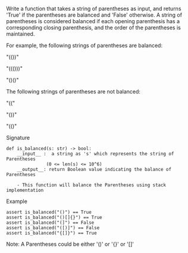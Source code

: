Write a function that takes a string of parentheses as input, and returns 'True' 
if the parentheses are balanced and 'False' otherwise. A string of parentheses 
is considered balanced if each opening parenthesis has a corresponding closing 
parenthesis, and the order of the parentheses is maintained.

For example, the following strings of parentheses are balanced:

"(())"

"((()))"

"()()"

The following strings of parentheses are not balanced:

"(("

"())"

"(()"


Signature
```
def is_balanced(s: str) -> bool:
    __input__ :  a string as 's' which represents the string of Parentheses
               (0 <= len(s) <= 10^6)
    __output__: return Boolean value indicating the balance of Parentheses
    
    - This function will balance the Parentheses using stack implementation
```  

Example
```
assert is_balanced("()") == True
assert is_balanced("()[]{}") == True
assert is_balanced("(]") == False
assert is_balanced("([)]") == False
assert is_balanced("{[]}") == True
```

Note: A Parentheses could be either '()' or '{}' or '[]'
